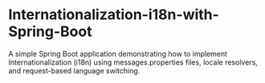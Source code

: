 # Internationalization-i18n-with-Spring-Boot
A simple Spring Boot application demonstrating how to implement Internationalization (i18n) using messages.properties files, locale resolvers, and request-based language switching.
